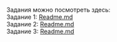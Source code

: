 ﻿Задания можно посмотреть здесь:  
Задание 1: [Readme.md](./Cleverence.Test.Task1/Readme.md)  
Задание 2: [Readme.md](./Cleverence.Test.Task2/Readme.md)  
Задание 3: [Readme.md](./Cleverence.Test.Task3/Readme.md)
